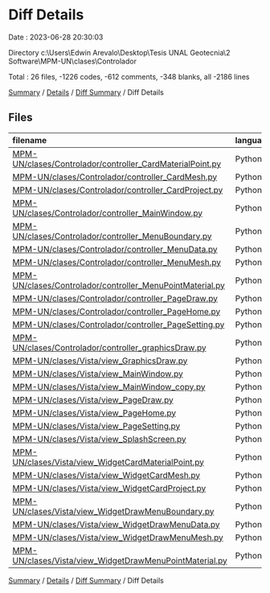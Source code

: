 # Diff Details

Date : 2023-06-28 20:30:03

Directory c:\\Users\\Edwin Arevalo\\Desktop\\Tesis UNAL Geotecnia\\2 Software\\MPM-UN\\clases\\Controlador

Total : 26 files,  -1226 codes, -612 comments, -348 blanks, all -2186 lines

[Summary](results.md) / [Details](details.md) / [Diff Summary](diff.md) / Diff Details

## Files
| filename | language | code | comment | blank | total |
| :--- | :--- | ---: | ---: | ---: | ---: |
| [MPM-UN/clases/Controlador/controller_CardMaterialPoint.py](/MPM-UN/clases/Controlador/controller_CardMaterialPoint.py) | Python | 34 | 7 | 17 | 58 |
| [MPM-UN/clases/Controlador/controller_CardMesh.py](/MPM-UN/clases/Controlador/controller_CardMesh.py) | Python | 34 | 4 | 20 | 58 |
| [MPM-UN/clases/Controlador/controller_CardProject.py](/MPM-UN/clases/Controlador/controller_CardProject.py) | Python | 14 | 0 | 10 | 24 |
| [MPM-UN/clases/Controlador/controller_MainWindow.py](/MPM-UN/clases/Controlador/controller_MainWindow.py) | Python | 230 | 52 | 108 | 390 |
| [MPM-UN/clases/Controlador/controller_MenuBoundary.py](/MPM-UN/clases/Controlador/controller_MenuBoundary.py) | Python | 6 | 1 | 10 | 17 |
| [MPM-UN/clases/Controlador/controller_MenuData.py](/MPM-UN/clases/Controlador/controller_MenuData.py) | Python | 60 | 8 | 30 | 98 |
| [MPM-UN/clases/Controlador/controller_MenuMesh.py](/MPM-UN/clases/Controlador/controller_MenuMesh.py) | Python | 197 | 19 | 88 | 304 |
| [MPM-UN/clases/Controlador/controller_MenuPointMaterial.py](/MPM-UN/clases/Controlador/controller_MenuPointMaterial.py) | Python | 115 | 19 | 70 | 204 |
| [MPM-UN/clases/Controlador/controller_PageDraw.py](/MPM-UN/clases/Controlador/controller_PageDraw.py) | Python | 386 | 88 | 204 | 678 |
| [MPM-UN/clases/Controlador/controller_PageHome.py](/MPM-UN/clases/Controlador/controller_PageHome.py) | Python | 35 | 3 | 26 | 64 |
| [MPM-UN/clases/Controlador/controller_PageSetting.py](/MPM-UN/clases/Controlador/controller_PageSetting.py) | Python | 35 | 14 | 38 | 87 |
| [MPM-UN/clases/Controlador/controller_graphicsDraw.py](/MPM-UN/clases/Controlador/controller_graphicsDraw.py) | Python | 720 | 164 | 293 | 1,177 |
| [MPM-UN/clases/Vista/view_GraphicsDraw.py](/MPM-UN/clases/Vista/view_GraphicsDraw.py) | Python | -1,504 | -335 | -506 | -2,345 |
| [MPM-UN/clases/Vista/view_MainWindow.py](/MPM-UN/clases/Vista/view_MainWindow.py) | Python | -290 | -111 | -147 | -548 |
| [MPM-UN/clases/Vista/view_MainWindow_copy.py](/MPM-UN/clases/Vista/view_MainWindow_copy.py) | Python | -54 | -27 | -61 | -142 |
| [MPM-UN/clases/Vista/view_PageDraw.py](/MPM-UN/clases/Vista/view_PageDraw.py) | Python | -233 | -132 | -132 | -497 |
| [MPM-UN/clases/Vista/view_PageHome.py](/MPM-UN/clases/Vista/view_PageHome.py) | Python | -59 | -50 | -29 | -138 |
| [MPM-UN/clases/Vista/view_PageSetting.py](/MPM-UN/clases/Vista/view_PageSetting.py) | Python | -127 | -37 | -64 | -228 |
| [MPM-UN/clases/Vista/view_SplashScreen.py](/MPM-UN/clases/Vista/view_SplashScreen.py) | Python | -37 | -23 | -15 | -75 |
| [MPM-UN/clases/Vista/view_WidgetCardMaterialPoint.py](/MPM-UN/clases/Vista/view_WidgetCardMaterialPoint.py) | Python | -124 | -37 | -64 | -225 |
| [MPM-UN/clases/Vista/view_WidgetCardMesh.py](/MPM-UN/clases/Vista/view_WidgetCardMesh.py) | Python | -127 | -38 | -61 | -226 |
| [MPM-UN/clases/Vista/view_WidgetCardProject.py](/MPM-UN/clases/Vista/view_WidgetCardProject.py) | Python | -31 | -66 | -21 | -118 |
| [MPM-UN/clases/Vista/view_WidgetDrawMenuBoundary.py](/MPM-UN/clases/Vista/view_WidgetDrawMenuBoundary.py) | Python | -22 | -8 | -10 | -40 |
| [MPM-UN/clases/Vista/view_WidgetDrawMenuData.py](/MPM-UN/clases/Vista/view_WidgetDrawMenuData.py) | Python | -157 | -52 | -48 | -257 |
| [MPM-UN/clases/Vista/view_WidgetDrawMenuMesh.py](/MPM-UN/clases/Vista/view_WidgetDrawMenuMesh.py) | Python | -157 | -52 | -55 | -264 |
| [MPM-UN/clases/Vista/view_WidgetDrawMenuPointMaterial.py](/MPM-UN/clases/Vista/view_WidgetDrawMenuPointMaterial.py) | Python | -170 | -23 | -49 | -242 |

[Summary](results.md) / [Details](details.md) / [Diff Summary](diff.md) / Diff Details